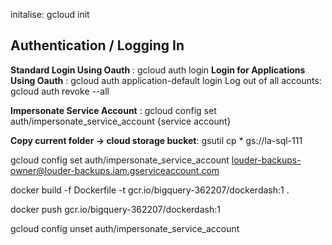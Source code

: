 

initalise: gcloud init

## Authentication / Logging In 

**Standard Login Using Oauth** : gcloud auth login
**Login for Applications Using Oauth** : gcloud auth application-default login
Log out of all accounts: gcloud auth revoke --all

**Impersonate Service Account** : gcloud config set auth/impersonate_service_account {service account}

**Copy current folder -> cloud storage bucket**: gsutil cp * gs://la-sql-111


gcloud config set auth/impersonate_service_account louder-backups-owner@louder-backups.iam.gserviceaccount.com

docker build -f Dockerfile -t gcr.io/bigquery-362207/dockerdash:1 .

docker push gcr.io/bigquery-362207/dockerdash:1

gcloud config unset auth/impersonate_service_account 